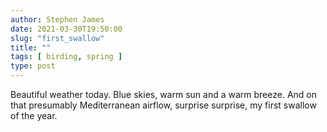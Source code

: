 ```yaml
---
author: Stephen James
date: 2021-03-30T19:50:00
slug: "first_swallow"
title: ""
tags: [ birding, spring ]
type: post
---
```

Beautiful weather today. Blue skies, warm sun and a warm breeze. And on that presumably Mediterranean airflow, surprise surprise, my first swallow of the year. 
